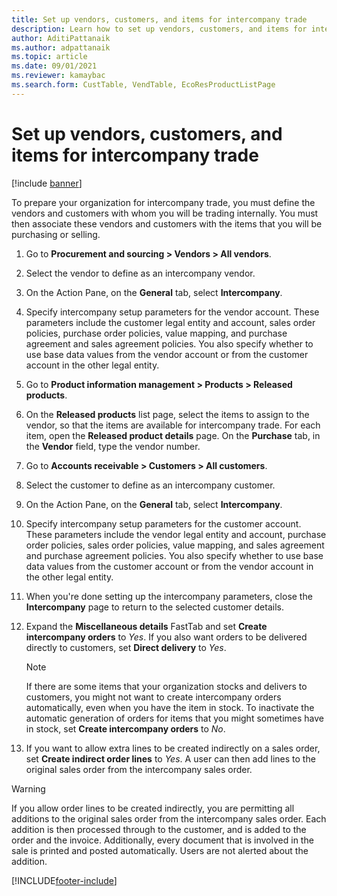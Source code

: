 ```yaml
---
title: Set up vendors, customers, and items for intercompany trade
description: Learn how to set up vendors, customers, and items for intercompany trade, including a step-by-step process for associating vendors and customers.
author: AditiPattanaik
ms.author: adpattanaik
ms.topic: article
ms.date: 09/01/2021
ms.reviewer: kamaybac
ms.search.form: CustTable, VendTable, EcoResProductListPage
---
```


# Set up vendors, customers, and items for intercompany trade

[!include [banner](../../includes/banner.md)]

To prepare your organization for intercompany trade, you must define the vendors and customers with whom you will be trading internally. You must then associate these vendors and customers with the items that you will be purchasing or selling.

1. Go to **Procurement and sourcing \> Vendors \> All vendors**.
1. Select the vendor to define as an intercompany vendor.
1. On the Action Pane, on the **General** tab, select **Intercompany**.
1. Specify intercompany setup parameters for the vendor account. These parameters include the customer legal entity and account, sales order policies, purchase order policies, value mapping, and purchase agreement and sales agreement policies. You also specify whether to use base data values from the vendor account or from the customer account in the other legal entity.
1. Go to **Product information management \> Products \> Released products**.
1. On the **Released products** list page, select the items to assign to the vendor, so that the items are available for intercompany trade. For each item, open the **Released product details** page. On the **Purchase** tab, in the **Vendor** field, type the vendor number.
1. Go to **Accounts receivable \> Customers \> All customers**.
1. Select the customer to define as an intercompany customer.
1. On the Action Pane, on the **General** tab, select **Intercompany**.
1. Specify intercompany setup parameters for the customer account. These parameters include the vendor legal entity and account, purchase order policies, sales order policies, value mapping, and sales agreement and purchase agreement policies. You also specify whether to use base data values from the customer account or from the vendor account in the other legal entity.
1. When you're done setting up the intercompany parameters, close the **Intercompany** page to return to the selected customer details.
1. Expand the **Miscellaneous details** FastTab and set **Create intercompany orders** to *Yes*. If you also want orders to be delivered directly to customers, set **Direct delivery** to *Yes*.

    > [!NOTE]
    > If there are some items that your organization stocks and delivers to customers, you might not want to create intercompany orders automatically, even when you have the item in stock. To inactivate the automatic generation of orders for items that you might sometimes have in stock, set **Create intercompany orders** to *No*.

1. If you want to allow extra lines to be created indirectly on a sales order, set **Create indirect order lines** to *Yes*. A user can then add lines to the original sales order from the intercompany sales order.

> [!WARNING]
> If you allow order lines to be created indirectly, you are permitting all additions to the original sales order from the intercompany sales order. Each addition is then processed through to the customer, and is added to the order and the invoice. Additionally, every document that is involved in the sale is printed and posted automatically. Users are not alerted about the addition.

[!INCLUDE[footer-include](../../includes/footer-banner.md)]
